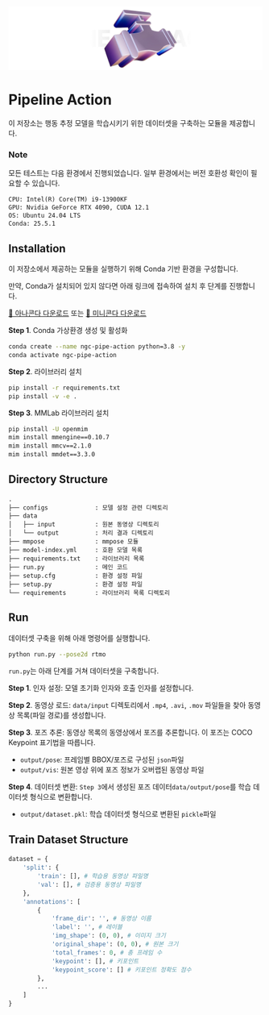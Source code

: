 ![thumbnail](./thumb.png)

# Pipeline Action

이 저장소는 행동 추정 모델을 학습시키기 위한 데이터셋을 구축하는 모듈을 제공합니다.

### Note

모든 테스트는 다음 환경에서 진행되었습니다. 일부 환경에서는 버전 호환성 확인이 필요할 수 있습니다.

    CPU: Intel(R) Core(TM) i9-13900KF
    GPU: Nvidia GeForce RTX 4090, CUDA 12.1
    OS: Ubuntu 24.04 LTS
    Conda: 25.5.1

## Installation

이 저장소에서 제공하는 모듈을 실행하기 위해 Conda 기반 환경을 구성합니다.

만약, Conda가 설치되어 있지 않다면 아래 링크에 접속하여 설치 후 단계를 진행합니다.

[🔗 아나콘다 다운로드](https://www.anaconda.com/download/success) 또는 [🔗 미니콘다 다운로드](https://www.anaconda.com/docs/getting-started/miniconda/main)

**Step 1**. Conda 가상환경 생성 및 활성화

```bash
conda create --name ngc-pipe-action python=3.8 -y
conda activate ngc-pipe-action
```

**Step 2**. 라이브러리 설치

```bash
pip install -r requirements.txt
pip install -v -e .
```

**Step 3**. MMLab 라이브러리 설치

```bash
pip install -U openmim
mim install mmengine==0.10.7
mim install mmcv==2.1.0
mim install mmdet==3.3.0
```

## Directory Structure

```
.
├── configs             : 모델 설정 관련 디렉토리
├── data
│   ├── input           : 원본 동영상 디렉토리
│   └── output          : 처리 결과 디렉토리
├── mmpose              : mmpose 모듈
├── model-index.yml     : 호환 모델 목록
├── requirements.txt    : 라이브러리 목록
├── run.py              : 메인 코드
├── setup.cfg           : 환경 설정 파일
├── setup.py            : 환경 설정 파일
└── requirements        : 라이브러리 목록 디렉토리
```

## Run

데이터셋 구축을 위해 아래 명령어를 실행합니다.

```bash
python run.py --pose2d rtmo
```

`run.py`는 아래 단계를 거쳐 데이터셋을 구축합니다.

**Step 1**. 인자 설정: 모델 초기화 인자와 호출 인자를 설정합니다.

**Step 2**. 동영상 로드: `data/input` 디렉토리에서 `.mp4`, `.avi`, `.mov` 파일들을 찾아 동영상 목록(파일 경로)를 생성합니다.

**Step 3**. 포즈 추론: 동영상 목록의 동영상에서 포즈를 추론합니다. 이 포즈는 COCO Keypoint 표기법을 따릅니다.

-   `output/pose`: 프레임별 BBOX/포즈로 구성된 `json`파일
-   `output/vis`: 원본 영상 위에 포즈 정보가 오버랩된 동영상 파일

**Step 4**. 데이터셋 변환: `Step 3`에서 생성된 포즈 데이터`data/output/pose`를 학습 데이터셋 형식으로 변환합니다.

-   `output/dataset.pkl`: 학습 데이터셋 형식으로 변환된 `pickle`파일

## Train Dataset Structure

```python
dataset = {
    'split': {
        'train': [], # 학습용 동영상 파일명
        'val': [], # 검증용 동영상 파일명
    },
    'annotations': [
        {
            'frame_dir': '', # 동영상 이름
            'label': '', # 레이블
            'img_shape': (0, 0), # 이미지 크기
            'original_shape': (0, 0), # 원본 크기
            'total_frames': 0, # 총 프레임 수
            'keypoint': [], # 키포인트
            'keypoint_score': [] # 키포인트 정확도 점수
        },
        ...
    ]
}
```
